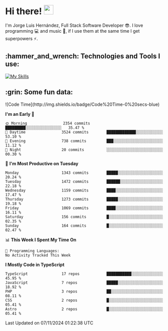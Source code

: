 <h1 align="left">
 <abc>
  <br>Hi there! <img src="https://user-images.githubusercontent.com/42378118/110234147-e3259600-7f4e-11eb-95be-0c4047144dea.gif" width="30"><br>
 </abc>
</h1>

I'm Jorge Luis Hernández, Full Stack Software Developer :sunglasses:. I love programming :computer: and music :musical_score:, if I use them at the same time I get superpowers :zap:. 


<h2 align="left">:hammer_and_wrench: Technologies and Tools I use:</h2>

[![My Skills](https://skillicons.dev/icons?i=js,ts,html,css,py,vue,react,next,nest,postgres,mysql)](https://skillicons.dev)

<h2 align="left">:grin: Some fun data:</h2>
<!--START_SECTION:waka-->
![Code Time](http://img.shields.io/badge/Code%20Time-0%20secs-blue)

**I'm an Early 🐤** 

```text
🌞 Morning                2354 commits        █████████░░░░░░░░░░░░░░░░   35.47 % 
🌆 Daytime                3524 commits        █████████████░░░░░░░░░░░░   53.10 % 
🌃 Evening                738 commits         ███░░░░░░░░░░░░░░░░░░░░░░   11.12 % 
🌙 Night                  20 commits          ░░░░░░░░░░░░░░░░░░░░░░░░░   00.30 % 
```
📅 **I'm Most Productive on Tuesday** 

```text
Monday                   1343 commits        █████░░░░░░░░░░░░░░░░░░░░   20.24 % 
Tuesday                  1472 commits        ██████░░░░░░░░░░░░░░░░░░░   22.18 % 
Wednesday                1159 commits        ████░░░░░░░░░░░░░░░░░░░░░   17.47 % 
Thursday                 1273 commits        █████░░░░░░░░░░░░░░░░░░░░   19.18 % 
Friday                   1069 commits        ████░░░░░░░░░░░░░░░░░░░░░   16.11 % 
Saturday                 156 commits         █░░░░░░░░░░░░░░░░░░░░░░░░   02.35 % 
Sunday                   164 commits         █░░░░░░░░░░░░░░░░░░░░░░░░   02.47 % 
```


📊 **This Week I Spent My Time On** 

```text
💬 Programming Languages: 
No Activity Tracked This Week
```

**I Mostly Code in TypeScript** 

```text
TypeScript               17 repos            ███████████░░░░░░░░░░░░░░   45.95 % 
JavaScript               7 repos             █████░░░░░░░░░░░░░░░░░░░░   18.92 % 
PHP                      3 repos             ██░░░░░░░░░░░░░░░░░░░░░░░   08.11 % 
CSS                      2 repos             █░░░░░░░░░░░░░░░░░░░░░░░░   05.41 % 
Astro                    2 repos             █░░░░░░░░░░░░░░░░░░░░░░░░   05.41 % 
```




 Last Updated on 07/11/2024 01:22:38 UTC
<!--END_SECTION:waka-->
